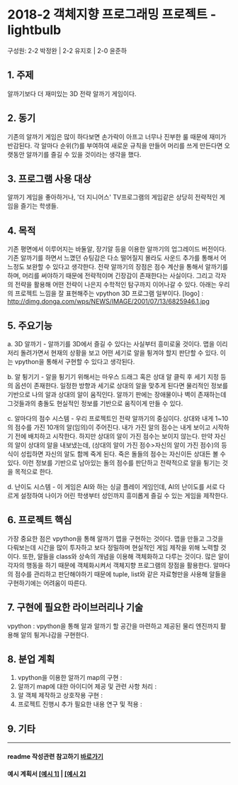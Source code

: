 # 2018-2 객체지향 프로그래밍 프로젝트 - **lightbulb**
구성원: 2-2 박정완 | 2-2 유지호 | 2-0 윤준하

## 1. 주제
알까기보다 더 재미있는 3D 전략 알까기 게임이다.

## 2. 동기
기존의 알까기 게임은 많이 하다보면 손가락이 아프고 너무나 진부한 룰 때문에 재미가 반감된다. 각 알마다 순위(?)를 부여하여 새로운 규칙을 만들어 머리를 쓰게 만든다면 오랫동안 알까기를 즐길 수 있을 것이라는 생각을 했다.

## 3. 프로그램 사용 대상
알까기 게임을 좋아하거나, '더 지니어스' TV프로그램의 게임같은 상당히 전략적인 게임을 즐기는 학생들.

## 4. 목적
기존 평면에서 이루어지는 바둘알, 장기알 등을 이용한 알까기의 업그레이드 버전이다. 기존 알까기를 하면서 느꼈던 슈팅감은 다소 떨어질지 몰라도 사운드 추가를 통해서 어느정도 보완할 수 있다고 생각한다. 전략 알까기의 장점은 점수 계산을 통해서 알까기를 하며, 머리를 써야하기 때문에 전략적이며 긴장감이 존재한다는 사실이다. 그리고 각자의 전략을 활용해 어떤 전략이 나은지 수학적인 탐구까지 이어나갈 수 있다.
아래는 우리의 프로젝트 느낌을 잘 표현해주는 vpython 3D 프로그램 일부이다.
[logo] : http://dimg.donga.com/wps/NEWS/IMAGE/2001/07/13/6825946.1.jpg

## 5. 주요기능
  a. 3D 알까기 - 알까기를 3D에서 즐길 수 있다는 사실부터 흥미로울 것이다. 맵을 이리저리 돌려가면서 현재의 상황을 보고 어떤 세기로 알을 튕겨야 할지 판단할 수 있다. 이는 vpython을 통해서 구현할 수 있다고 생각된다.
 
 b. 알 튕기기 - 알을 튕기기 위해서는 마우스 드래그 혹은 상대 알 클릭 후 세기 지정 등의 옵션이 존재한다. 일정한 방향과 세기로 상대의 알을 맞추게 된다면 물리적인 정보를 기반으로 나의 알과 상대의 알이 움직인다. 알까기 판에는 장애물이나 벽이 존재하는데 그것들과의 충돌도 현실적인 정보를 기반으로 움직이게 만들 수 있다.

c. 알마다의 점수 시스템 - 우리 프로젝트인 전략 알까기의 중심이다. 상대와 내게 1~10의 점수를 가진 10개의 알(임의)이 주어진다. 내가 가진 알의 점수는 내게 보이고 시작하기 전에 배치하고 시작한다. 하지만 상대의 알이 가진 점수는 보이지 않는다. 만약 자신의 알이 상대의 알을 내보냈는데, (상대의 알이 가진 점수>자신의 알이 가진 점수)의 등식이 성립하면 자신의 알도 함께 죽게 된다. 죽은 돌들의 점수는 자신이든 상대든 볼 수 있다. 이런 정보를 기반으로 남아있는 돌의 점수를 판단하고 전략적으로 알을 튕기는 것을 목적으로 한다.
  
  d. 난이도 시스템 - 이 게임은 AI와 하는 싱글 플레이 게임인데, AI의 난이도를 서로 다르게 설정하여 나이가 어린 학생부터 성인까지 흥미롭게 즐길 수 있는 게임을 제작한다.

## 6. 프로젝트 핵심
가장 중요한 점은 vpython을 통해 알까기 맵을 구현하는 것이다. 맵을 만들고 그것을 다뤄보는데 시간을 많이 투자하고 보다 정밀하며 현실적인 게임 제작을 위해 노력할 것이다. 또한, 알들을 class와 상속의 개념을 이용해 객체화하고 다루는 것이다. 많은 알이 각자의 행동을 하기 때문에 객체화시켜서 객체지향 프로그램의 장점을 활용한다. 알마다의 점수를 관리하고 판단해야하기 때문에 tuple, list와 같은 자료형만을 사용해 알들을 구현하기에는 어려움이 따른다.

## 7. 구현에 필요한 라이브러리나 기술
vpython : vpython을 통해 알과 알까기 할 공간을 마련하고 제공된 물리 엔진까지 활용해 알의 튕겨나감을 구현한다.

## 8. **분업 계획**
1. vpython을 이용한 알까기 map의 구현 : 
2. 알까기 map에 대한 아이디어 제공 및 관련 사항 처리 : 
3. 알 객체 제작하고 상호작용 구현 : 
4. 프로젝트 진행시 추가 필요한 내용 연구 및 적용 : 

## 9. 기타

<hr>

#### readme 작성관련 참고하기 [바로가기](https://heropy.blog/2017/09/30/markdown/)

#### 예시 계획서 [[예시 1]](https://docs.google.com/document/d/1hcuGhTtmiTUxuBtr3O6ffrSMahKNhEj33woE02V-84U/edit?usp=sharing) | [[예시 2]](https://docs.google.com/document/d/1FmxTZvmrroOW4uZ34Xfyyk9ejrQNx6gtsB6k7zOvHYE/edit?usp=sharing)

